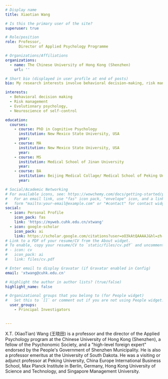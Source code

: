 ```yaml
---
# Display name
title: Xiaotian Wang

# Is this the primary user of the site?
superuser: true

# Role/position
role: Professor, 
      Director of Applied Psychology Programme

# Organizations/Affiliations
organizations:
  - name: The Chinese University of Hong Kong (Shenzhen)
    url: ''

# Short bio (displayed in user profile at end of posts)
bio: My research interests involve behavioral decision-making, risk management, and evolutionary and neural psychology.

interests:
  - Behavioral decision making
  - Risk management
  - Evolutionary psychology, 
  - Neuroscience of self-control

education:
  courses:
    - course: PhD in Cognitive Psychology
      institution: New Mexico State University, USA
      year: 
    - course: MA 
      institution: New Mexico State University, USA 
      year: 
    - course: MS
      institution: Medical School of Jinan University
      year: 
    - course: BA 
      institution: Beijing Medical Collage/ Medical School of Peking University
      year: 

# Social/Academic Networking
# For available icons, see: https://wowchemy.com/docs/getting-started/page-builder/#icons
#   For an email link, use "fas" icon pack, "envelope" icon, and a link in the
#   form "mailto:your-email@example.com" or "#contact" for contact widget.
social:
  - icon: Personal Profile
    icon_pack: fas
    link: 'https://myweb.cuhk.edu.cn/xtwang'
  - icon: google-scholar
    icon_pack: ai
    link: https://scholar.google.com/citations?user=oO3kAtQAAAAJ&hl=zh-CN
# Link to a PDF of your resume/CV from the About widget.
# To enable, copy your resume/CV to `static/files/cv.pdf` and uncomment the lines below.
# - icon: cv
#   icon_pack: ai
#   link: files/cv.pdf

# Enter email to display Gravatar (if Gravatar enabled in Config)
email: 'xtwang@cuhk.edu.cn'

# Highlight the author in author lists? (true/false)
highlight_name: false

# Organizational groups that you belong to (for People widget)
#   Set this to `[]` or comment out if you are not using People widget.
  user_groups:
    - Principal Investigators

    
---
```


X.T. (XiaoTian) Wang (王晓田) is a professor and the director of the Applied Psychology program at the Chinese University of Hong Kong (Shenzhen), a fellow of the Psychonomic Society, and a "high-level foreign expert" endorsed by the People's Government of Shenzhen Municipality. He is also a professor emeritus at the University of South Dakota. He was a visiting or adjunct professor at Peking University, China Europe International Business School, Max Planck Institute in Berlin, Germany, Hong Kong University of Science and Technology, and Singapore Management University.  
